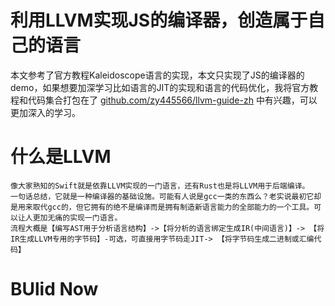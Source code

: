 # 利用LLVM实现JS的编译器，创造属于自己的语言
本文参考了官方教程Kaleidoscope语言的实现，本文只实现了JS的编译器的demo，如果想要加深学习比如语言的JIT的实现和语言的代码优化，我将官方教程和代码集合打包在了 [github.com/zy445566/llvm-guide-zh](https://github.com/zy445566/llvm-guide-zh) 中有兴趣，可以更加深入的学习。

# 什么是LLVM
    像大家熟知的Swift就是依靠LLVM实现的一门语言，还有Rust也是将LLVM用于后端编译。
    一句话总结，它就是一种编译器的基础设施。可能有人说是gcc一类的东西么？老实说最初它却是用来取代gcc的，但它拥有的绝不是编译而是拥有制造新语言能力的全部能力的一个工具。可以让人更加无痛的实现一门语言。
    流程大概是【编写AST用于分析语言结构】->【将分析的语言绑定生成IR(中间语言)】-> 【将IR生成LLVM专用的字节码】-可选，可直接用字节码走JIT-> 【将字节码生成二进制或汇编代码】 

# BUlid Now